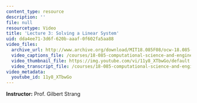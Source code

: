 ```yaml
---
content_type: resource
description: ''
file: null
resourcetype: Video
title: 'Lecture 3: Solving a Linear System'
uid: dda4ee71-3d6f-620b-aaaf-0f602fa5aa88
video_files:
  archive_url: http://www.archive.org/download/MIT18.085F08/ocw-18.085-f08-lec03_300k.mp4
  video_captions_file: /courses/18-085-computational-science-and-engineering-i-fall-2008/b8ca0f824d6158bdbf58d1c004e7c294_11y8_XTbwGo.vtt
  video_thumbnail_file: https://img.youtube.com/vi/11y8_XTbwGo/default.jpg
  video_transcript_file: /courses/18-085-computational-science-and-engineering-i-fall-2008/5c96ab1140240f0226b9dc8ddeb6f5e9_11y8_XTbwGo.pdf
video_metadata:
  youtube_id: 11y8_XTbwGo
---
```


**Instructor:** Prof. Gilbert Strang